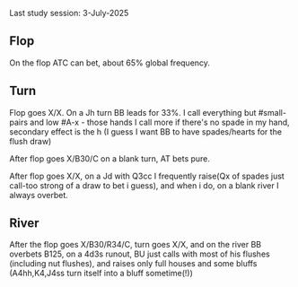 Last study session: 3-July-2025

## Flop

On the flop ATC can bet, about 65% global frequency.

## Turn

Flop goes X/X. On a Jh turn BB leads for 33%. I call everything but #small-pairs and low #A-x - those hands I call more if there's no spade in my hand, secondary effect is the h (I guess I want BB to have spades/hearts for the flush draw)

After flop goes X/B30/C on a blank turn, AT bets pure.

After flop goes X/X, on a Jd with Q3cc I frequently raise(Qx of spades just call-too strong of a draw to bet i guess), and when i do, on a blank river I always overbet.

## River

After the flop goes X/B30/R34/C, turn goes X/X, and on the river BB overbets B125,
on a 4d3s runout, BU just calls with most of his flushes (including nut flushes), and raises only full houses and some bluffs (A4hh,K4,J4ss turn itself into a bluff sometime(!))